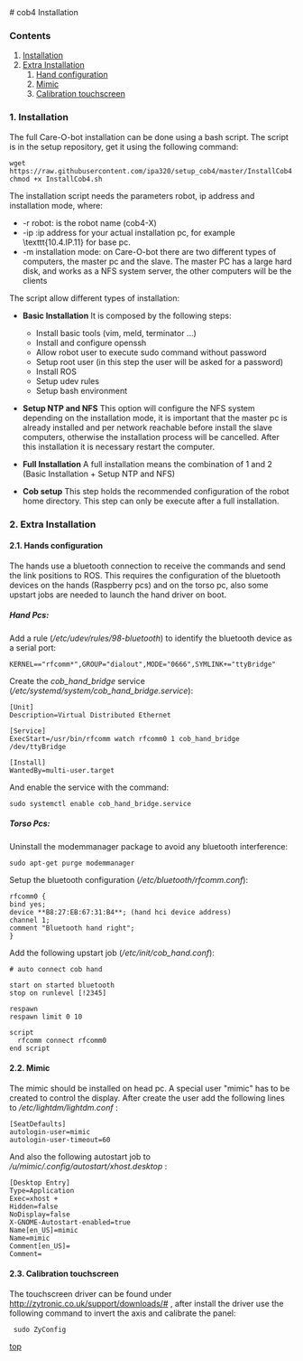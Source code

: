 <a id="top"/> 
# cob4 Installation

### Contents

1. <a href="#Installation">Installation</a>
2. <a href="#Extra-Installation">Extra Installation</a>
     1. <a href="#Hands">Hand configuration</a>
     2. <a href="#Mimic">Mimic</a>
     3. <a href="#Touch">Calibration touchscreen</a>


### 1. Installation <a id="Installation"/> 

The full Care-O-bot installation can be done using a bash script. The script is in the setup repository, get it using the following command:

```
wget https://raw.githubusercontent.com/ipa320/setup_cob4/master/InstallCob4.sh
chmod +x InstallCob4.sh
```

The installation script needs the parameters robot, ip address and installation mode, where:

 * -r robot: is the robot name (cob4-X)
 * -ip :ip address for your actual installation pc, for example \texttt{10.4.IP.11} for base pc.
 * -m installation mode: on Care-O-bot there are two different types of computers, the master pc and the slave. The master PC has a large hard disk, and works as a NFS system server, the other computers will be the clients

The script allow different types of installation:

+ **Basic Installation** It is composed by the following steps:

  * Install basic tools (vim, meld, terminator ...)
  * Install and configure openssh
  * Allow robot user to execute sudo command without password
  * Setup root user (in this step the user will be asked for a password)
  * Install ROS
  * Setup udev rules
  * Setup bash environment 

+ **Setup NTP and NFS** This option will configure the NFS system depending on the installation mode, it is important that the master pc is already installed and per network reachable before install the slave computers, otherwise the installation process will be cancelled. After this installation it is necessary restart the computer.
 
+ **Full Installation** A full installation means the combination of 1 and 2 (Basic Installation + Setup NTP and NFS)
+ **Cob setup** This step holds the recommended configuration of the robot home directory. This step can only be execute after a full installation.

### 2. Extra Installation <a id="Extra-Installation"/> 
#### 2.1. Hands configuration <a id="Hands"/>
The hands use a bluetooth connection to receive the commands and send the link positions to ROS. This requires the configuration of the bluetooth devices on the hands (Raspberry pcs) and on the torso pc, also some upstart jobs are needed to launch the hand driver on boot.

##### Hand Pcs:

Add a rule (*/etc/udev/rules/98-bluetooth*) to identify the bluetooth device as a serial port:

```
KERNEL=="rfcomm*",GROUP="dialout",MODE="0666",SYMLINK+="ttyBridge"
```

Create the *cob_hand_bridge* service (*/etc/systemd/system/cob_hand_bridge.service*):
```
[Unit]
Description=Virtual Distributed Ethernet

[Service]
ExecStart=/usr/bin/rfcomm watch rfcomm0 1 cob_hand_bridge /dev/ttyBridge

[Install]
WantedBy=multi-user.target
```
And enable the service with the command:
```
sudo systemctl enable cob_hand_bridge.service
```
##### Torso Pcs:
Uninstall the modemmanager package to avoid any bluetooth interference:
```
sudo apt-get purge modemmanager
```
Setup the bluetooth configuration (*/etc/bluetooth/rfcomm.conf*):

```
rfcomm0 {
bind yes;
device **B8:27:EB:67:31:B4**; (hand hci device address)
channel	1;
comment "Bluetooth hand right";
}
```
Add the following upstart job (*/etc/init/cob_hand.conf*):
```
# auto connect cob hand

start on started bluetooth
stop on runlevel [!2345]

respawn
respawn limit 0 10

script
  rfcomm connect rfcomm0 
end script
```

#### 2.2. Mimic <a id="Mimic"/>
The mimic should be installed on head pc. A special user "mimic" has to be created to control the display. After create the user add the following lines to */etc/lightdm/lightdm.conf* :

```
[SeatDefaults]
autologin-user=mimic
autologin-user-timeout=60
```

And also the following autostart job to */u/mimic/.config/autostart/xhost.desktop* :
```
[Desktop Entry]
Type=Application
Exec=xhost +
Hidden=false
NoDisplay=false
X-GNOME-Autostart-enabled=true
Name[en_US]=mimic
Name=mimic
Comment[en_US]=
Comment=
```

#### 2.3. Calibration touchscreen <a id="Touch"/>

The touchscreen driver can be found under http://zytronic.co.uk/support/downloads/# , after install the driver use the following command to invert the axis and calibrate the panel:
```
 sudo ZyConfig
```
<a href="#top">top</a>
